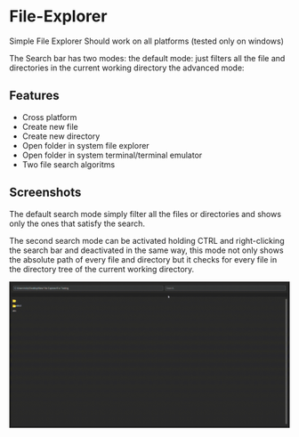 # File-Explorer

Simple File Explorer
Should work on all platforms (tested only on windows)

The Search bar has two modes:
    the default mode:
        just filters all the file and directories in the current working directory
    the advanced mode:
## Features

- Cross platform
- Create new file
- Create new directory
- Open folder in system file explorer
- Open folder in system terminal/terminal emulator
- Two file search algoritms






## Screenshots

The default search mode simply filter all the files or directories and shows only the ones that satisfy the search.

The second search mode can be activated holding CTRL and right-clicking the search bar and deactivated in the same way, this mode not only shows the absolute path of every file and directory but it checks for every file in the directory tree of the current working directory.

![App Screenshot](https://raw.githubusercontent.com/Ricc4rdo0107/File-Explorer/main/Screenshots/search.gif)

